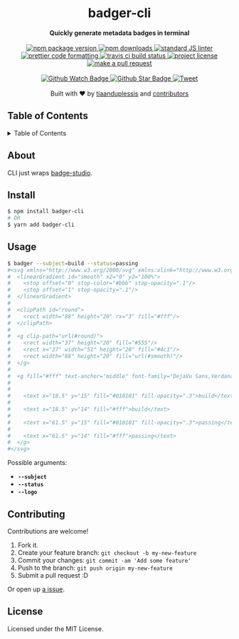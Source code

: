 
<h1 align="center">badger-cli</h1>
<div align="center">
  <strong>Quickly generate metadata badges in terminal</strong>
</div>
<br>
<div align="center">
  <a href="https://npmjs.org/package/badger-cli">
    <img src="https://img.shields.io/npm/v/badger-cli.svg?style=flat-square" alt="npm package version" />
  </a>
  <a href="https://npmjs.org/package/badger-cli">
  <img src="https://img.shields.io/npm/dm/badger-cli.svg?style=flat-square" alt="npm downloads" />
  </a>
  <a href="https://github.com/feross/standard">
    <img src="https://img.shields.io/badge/code%20style-standard-brightgreen.svg?style=flat-square" alt="standard JS linter" />
  </a>
  <a href="https://github.com/prettier/prettier">
    <img src="https://img.shields.io/badge/styled_with-prettier-ff69b4.svg?style=flat-square" alt="prettier code formatting" />
  </a>
  <a href="https://travis-ci.org/tiaanduplessis/badger-cli">
    <img src="https://img.shields.io/travis/tiaanduplessis/badger-cli.svg?style=flat-square" alt="travis ci build status" />
  </a>
  <a href="https://github.com/tiaanduplessis/badger-cli/blob/master/LICENSE">
    <img src="https://img.shields.io/npm/l/badger-cli.svg?style=flat-square" alt="project license" />
  </a>
  <a href="http://makeapullrequest.com">
    <img src="https://img.shields.io/badge/PRs-welcome-brightgreen.svg?style=flat-square" alt="make a pull request" />
  </a>
</div>
<br>
<div align="center">
  <a href="https://github.com/tiaanduplessis/badger-cli/watchers">
    <img src="https://img.shields.io/github/watchers/tiaanduplessis/badger-cli.svg?style=social" alt="Github Watch Badge" />
  </a>
  <a href="https://github.com/tiaanduplessis/badger-cli/stargazers">
    <img src="https://img.shields.io/github/stars/tiaanduplessis/badger-cli.svg?style=social" alt="Github Star Badge" />
  </a>
  <a href="https://twitter.com/intent/tweet?text=Check%20out%20badger-cli!%20https://github.com/tiaanduplessis/badger-cli%20%F0%9F%91%8D">
    <img src="https://img.shields.io/twitter/url/https/github.com/tiaanduplessis/badger-cli.svg?style=social" alt="Tweet" />
  </a>
</div>
<br>
<div align="center">
  Built with ❤︎ by <a href="https://github.com/tiaanduplessis">tiaanduplessis</a> and <a href="https://github.com/tiaanduplessis/badger-cli/contributors">contributors</a>
</div>

<h2>Table of Contents</h2>
<details>
  <summary>Table of Contents</summary>
   <li><a href="#about">About</a></li>
  <li><a href="#install">Install</a></li>
  <li><a href="#usage">Usage</a></li>
  <li><a href="#contribute">Contribute</a></li>
  <li><a href="#license">License</a></li>
</details>

## About

CLI just wraps [badge-studio](https://github.com/egoist/badge-studio).


## Install

```sh
$ npm install badger-cli
# OR
$ yarn add badger-cli
```

## Usage

```sh
$ badger --subject=build --status=passing
#<svg xmlns="http://www.w3.org/2000/svg" xmlns:xlink="http://www.w3.org/1999/xlink" width="88" height="20">
#  <linearGradient id="smooth" x2="0" y2="100%">
#    <stop offset="0" stop-color="#bbb" stop-opacity=".1"/>
#    <stop offset="1" stop-opacity=".1"/>
#  </linearGradient>
#
#  <clipPath id="round">
#    <rect width="88" height="20" rx="3" fill="#fff"/>
#  </clipPath>
#
#  <g clip-path="url(#round)">
#    <rect width="37" height="20" fill="#555"/>
#    <rect x="37" width="51" height="20" fill="#4c1"/>
#    <rect width="88" height="20" fill="url(#smooth)"/>
#  </g>
#
#  <g fill="#fff" text-anchor="middle" font-family="DejaVu Sans,Verdana,Geneva,sans-serif" font-size="11">
#
#
#    <text x="18.5" y="15" fill="#010101" fill-opacity=".3">build</text>
#
#    <text x="18.5" y="14" fill="#fff">build</text>
#
#    <text x="61.5" y="15" fill="#010101" fill-opacity=".3">passing</text>
#
#    <text x="61.5" y="14" fill="#fff">passing</text>
#  </g>
#</svg>
```

Possible arguments:

- **`--subject`**
- **`--status`**
- **`--logo`**

## Contributing

Contributions are welcome!

1. Fork it.
2. Create your feature branch: `git checkout -b my-new-feature`
3. Commit your changes: `git commit -am 'Add some feature'`
4. Push to the branch: `git push origin my-new-feature`
5. Submit a pull request :D

Or open up [a issue](https://github.com/tiaanduplessis/badger-cli/issues).

## License

Licensed under the MIT License.
